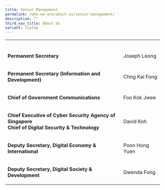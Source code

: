 ```yaml
---
title: Senior Management
permalink: /who-we-are/about-us/senior-management/
description: ""
third_nav_title: About Us
variant: tiptap
---
```

<table style="minWidth: 50px">
<colgroup>
<col>
<col>
</colgroup>
<tbody>
<tr>
<th rowspan="1" colspan="1">
<p></p>
</th>
<th rowspan="1" colspan="1">
<p></p>
</th>
</tr>
<tr>
<td rowspan="1" colspan="1">
<p><strong>Permanent Secretary </strong>
</p>
</td>
<td rowspan="1" colspan="1">
<p>Joseph Leong</p>
</td>
</tr>
<tr>
<td rowspan="1" colspan="1">
<p><strong>Permanent Secretary (Information and Development)</strong>
</p>
</td>
<td rowspan="1" colspan="1">
<p>Chng Kai Fong</p>
</td>
</tr>
<tr>
<td rowspan="1" colspan="1">
<p><strong>Chief of Government Communications</strong>
</p>
</td>
<td rowspan="1" colspan="1">
<p>Foo Kok Jwee</p>
</td>
</tr>
<tr>
<td rowspan="1" colspan="1">
<p><strong>Chief Executive of Cyber Security Agency of Singapore</strong> 
<br><strong>Chief of Digital Security &amp; Technology</strong>
</p>
</td>
<td rowspan="1" colspan="1">
<p>David Koh</p>
</td>
</tr>
<tr>
<td rowspan="1" colspan="1">
<p><strong>Deputy Secretary, Digital Economy &amp; International</strong>
</p>
</td>
<td rowspan="1" colspan="1">
<p>Poon Hong Yuen</p>
</td>
</tr>
<tr>
<td rowspan="1" colspan="1">
<p><strong>Deputy Secretary, Digital Society &amp; Development</strong>
</p>
</td>
<td rowspan="1" colspan="1">
<p>Gwenda Fong</p>
</td>
</tr>
</tbody>
</table>
<p></p>